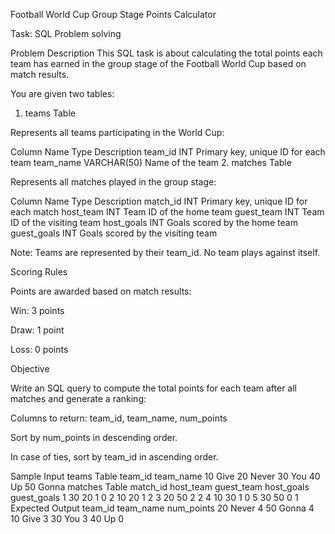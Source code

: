 Football World Cup Group Stage Points Calculator

Task: SQL Problem solving

Problem Description
This SQL task is about calculating the total points each team has earned in the group stage of the Football World Cup based on match results.

You are given two tables:

1. teams Table

Represents all teams participating in the World Cup:

Column Name	Type	Description
team_id	INT	Primary key, unique ID for each team
team_name	VARCHAR(50)	Name of the team
2. matches Table

Represents all matches played in the group stage:

Column Name	Type	Description
match_id	INT	Primary key, unique ID for each match
host_team	INT	Team ID of the home team
guest_team	INT	Team ID of the visiting team
host_goals	INT	Goals scored by the home team
guest_goals	INT	Goals scored by the visiting team

Note: Teams are represented by their team_id. No team plays against itself.

Scoring Rules

Points are awarded based on match results:

Win: 3 points

Draw: 1 point

Loss: 0 points

Objective

Write an SQL query to compute the total points for each team after all matches and generate a ranking:

Columns to return: team_id, team_name, num_points

Sort by num_points in descending order.

In case of ties, sort by team_id in ascending order.

Sample Input
teams Table
team_id	team_name
10	Give
20	Never
30	You
40	Up
50	Gonna
matches Table
match_id	host_team	guest_team	host_goals	guest_goals
1	30	20	1	0
2	10	20	1	2
3	20	50	2	2
4	10	30	1	0
5	30	50	0	1
Expected Output
team_id	team_name	num_points
20	Never	4
50	Gonna	4
10	Give	3
30	You	3
40	Up	0
